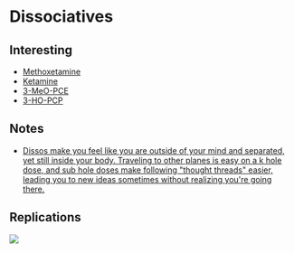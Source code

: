# Dissociatives

## Interesting

* [Methoxetamine](https://psychonautwiki.org/w/index.php?title=Methoxetamine)
* [Ketamine](https://psychonautwiki.org/wiki/Ketamine)
* [3-MeO-PCE](https://psychonautwiki.org/wiki/3-MeO-PCE)
* [3-HO-PCP](https://psychonautwiki.org/wiki/3-HO-PCP)

## Notes

* [Dissos make you feel like you are outside of your mind and separated, yet still inside your body. Traveling to other planes is easy on a k hole dose, and sub hole doses make following "thought threads" easier, leading you to new ideas sometimes without realizing you're going there.](https://www.reddit.com/r/Psychonaut/comments/82olpw/difference_between_ketamine_and_shrooms_or/)

## Replications

![](http://1.bp.blogspot.com/_evYiKT_FCLo/TKT2kPYrhNI/AAAAAAAABL8/MMmEM56mVEM/s1600/Cartesian_TheaterW.jpg)

